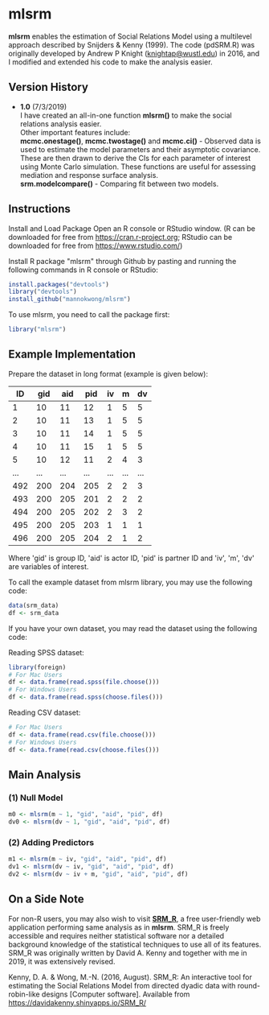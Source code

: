# mlsrm
**mlsrm** enables the estimation of Social Relations Model using a multilevel approach described by Snijders &amp; Kenny (1999). The code (pdSRM.R) was originally developed by Andrew P Knight (knightap@wustl.edu) in 2016, and I modified and extended his code to make the analysis easier.

## Version History
+ **1.0** (7/3/2019)  
I have created an all-in-one function **mlsrm()** to make the social relations analysis easier.  
Other important features include:  
**mcmc.onestage()**, **mcmc.twostage()** and **mcmc.ci()** - Observed data is used to estimate the model parameters and their asymptotic covariance. These are then drawn to derive the CIs for each parameter of interest using Monte Carlo simulation. These functions are useful for assessing mediation and response surface analysis.  
**srm.modelcompare()** - Comparing fit between two models.

## Instructions
Install and Load Package
Open an R console or RStudio window. (R can be downloaded for free from https://cran.r-project.org; RStudio can be downloaded for free from https://www.rstudio.com/)

Install R package "mlsrm" through Github by pasting and running the following commands in R console or RStudio:
```R
install.packages("devtools") 
library("devtools") 
install_github("mannokwong/mlsrm")  
```

To use mlsrm, you need to call the package first:
```R
library("mlsrm") 
```

## Example Implementation
Prepare the dataset in long format (example is given below): 

ID|gid|aid|pid|iv|m|dv
-|-|-|-|-|-|-
1|10|11|12|1|5|5
2|10|11|13|1|5|5
3|10|11|14|1|5|5
4|10|11|15|1|5|5
5|10|12|11|2|4|3
...|...|...|...|...|...|...
492|200|204|205|2|2|3
493|200|205|201|2|2|2
494|200|205|202|2|3|2
495|200|205|203|1|1|1
496|200|205|204|2|1|2

Where 'gid' is group ID, 'aid' is actor ID, 'pid' is partner ID and 'iv', 'm', 'dv' are variables of interest. 

To call the example dataset from mlsrm library, you may use the following code:
```R
data(srm_data)
df <- srm_data
```

If you have your own dataset, you may read the dataset using the following code:

Reading SPSS dataset:
```R
library(foreign)
# For Mac Users
df <- data.frame(read.spss(file.choose()))
# For Windows Users
df <- data.frame(read.spss(choose.files()))
```
Reading CSV dataset:
```R
# For Mac Users
df <- data.frame(read.csv(file.choose()))
# For Windows Users
df <- data.frame(read.csv(choose.files()))
```
## Main Analysis
### (1) Null Model
```R
m0 <- mlsrm(m ~ 1, "gid", "aid", "pid", df)
dv0 <- mlsrm(dv ~ 1, "gid", "aid", "pid", df)
```

### (2) Adding Predictors
```R
m1 <- mlsrm(m ~ iv, "gid", "aid", "pid", df)
dv1 <- mlsrm(dv ~ iv, "gid", "aid", "pid", df)
dv2 <- mlsrm(dv ~ iv + m, "gid", "aid", "pid", df)
```

## On a Side Note
For non-R users, you may also wish to visit [**SRM_R**](https://davidakenny.shinyapps.io/SRM_R/), a free user-friendly web
application performing same analysis as in **mlsrm**. SRM_R is freely accessible and requires neither statistical software nor a detailed background knowledge of the statistical techniques to use all of its features. SRM_R was originally written by David A. Kenny and together with me in 2019, it was extensively revised.

Kenny, D. A. & Wong, M.-N. (2016, August). SRM_R: An interactive tool for estimating the Social Relations Model from directed dyadic data with round-robin-like designs [Computer software]. Available from https://davidakenny.shinyapps.io/SRM_R/

